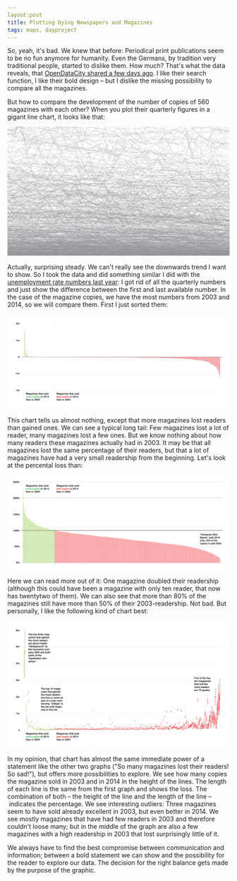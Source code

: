 ```yaml
---
layout:post
title: Plotting Dying Newspapers and Magazines
tags: maps, dayproject
---
```

So, yeah, it's bad. We knew that before: Periodical print publications seem to be no fun anymore for humanity. Even the Germans, by tradition very traditional people, started to dislike them. How much? That's what the data reveals, that [OpenDataCity shared a few days ago](https://opendatacity.de/der-zerfall-der-printmedien/). I like their search function, I like their bold design – but I dislike the missing possibility to compare all the magazines.  

But how to compare the development of the number of copies of 560 magazines with each other? When you plot their quarterly figures in a gigant line chart, it looks like that: 

![image](/pic/150110_zeitungssterben_draft.png)

Actually, surprising steady. We can't really see the downwards trend I want to show. So I took the data and did something similar I did with the [unemployment rate numbers last year](http://lisacharlotterost.github.io/2014/11/22/Unemployment-Rates-in-Germany-digital/): I got rid of all the quarterly numbers and just show the difference between the first and last available number. In the case of the magazine copies, we have the most numbers from 2003 and 2014, so we will compare them. First I just sorted them: 

![image](/pic/150110_zeitungssterben_01.png)

This chart tells us almost nothing, except that more magazines lost readers than gained ones. We can see a typical long tail: Few magazines lost a lot of reader, many magazines lost a few ones. But we know nothing about how many readers these magazines actually had in 2003. It may be that all magazines lost the same percentage of their readers, but that a lot of magazines have had a very small readership from the beginning. Let's look at the percental loss than: 

![image](/pic/150110_zeitungssterben_02.png)

Here we can read more out of it: One magazine doubled their readership (although this could have been a magazine with only ten reader, that now has twentytwo of them). We can also see that more than 80% of the magazines still have more than 50% of their 2003-readership. Not bad. But personally, I like the following kind of chart best:

![image](/pic/150110_zeitungssterben_03.png)

In my opinion, that chart has almost the same immediate power of a statement like the other two graphs ("So many magazines lost their readers! So sad!"), but offers more possibilities to explore. We see how many copies the magazine sold in 2003 and in 2014 in the height of the lines. The length of each line is the same from the first graph and shows the loss. The combination of both – the height of the line and the length of the line – indicates the percentage. We see interesting outliers: Three magazines seem to have sold already excellent in 2003, but even better in 2014. We see mostly magazines that have had few readers in 2003 and therefore couldn't loose many; but in the middle of the graph are also a few magazines with a high readership in 2003 that lost surprisingly little of it. 

We always have to find the best compromise between communication and information; between a bold statement we can show and the possibility for the reader to explore our data. The decision for the right balance gets made by the purpose of the graphic. 



